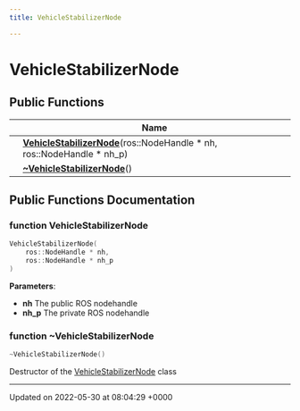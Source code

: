 ```yaml
---
title: VehicleStabilizerNode

---
```


# VehicleStabilizerNode





## Public Functions

|                | Name           |
| -------------- | -------------- |
| | **[VehicleStabilizerNode](/medusa_base/api/markdown/medusa_control/vehicle_stabilizer/Classes/classVehicleStabilizerNode/#function-vehiclestabilizernode)**(ros::NodeHandle * nh, ros::NodeHandle * nh_p) |
| | **[~VehicleStabilizerNode](/medusa_base/api/markdown/medusa_control/vehicle_stabilizer/Classes/classVehicleStabilizerNode/#function-~vehiclestabilizernode)**() |

## Public Functions Documentation

### function VehicleStabilizerNode

```cpp
VehicleStabilizerNode(
    ros::NodeHandle * nh,
    ros::NodeHandle * nh_p
)
```


**Parameters**: 

  * **nh** The public ROS nodehandle 
  * **nh_p** The private ROS nodehandle 


### function ~VehicleStabilizerNode

```cpp
~VehicleStabilizerNode()
```


Destructor of the [VehicleStabilizerNode](/medusa_base/api/markdown/medusa_control/vehicle_stabilizer/Classes/classVehicleStabilizerNode/) class 


-------------------------------

Updated on 2022-05-30 at 08:04:29 +0000
